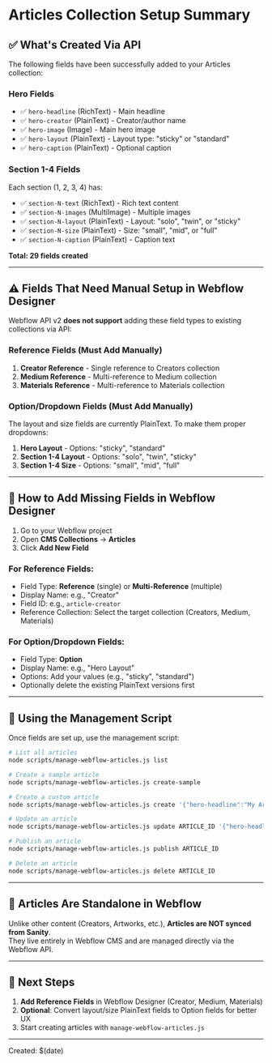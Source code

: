 # Articles Collection Setup Summary

## ✅ What's Created Via API

The following fields have been successfully added to your Articles collection:

### Hero Fields
- ✅ `hero-headline` (RichText) - Main headline
- ✅ `hero-creator` (PlainText) - Creator/author name
- ✅ `hero-image` (Image) - Main hero image
- ✅ `hero-layout` (PlainText) - Layout type: "sticky" or "standard"
- ✅ `hero-caption` (PlainText) - Optional caption

### Section 1-4 Fields
Each section (1, 2, 3, 4) has:
- ✅ `section-N-text` (RichText) - Rich text content
- ✅ `section-N-images` (MultiImage) - Multiple images
- ✅ `section-N-layout` (PlainText) - Layout: "solo", "twin", or "sticky"
- ✅ `section-N-size` (PlainText) - Size: "small", "mid", or "full"
- ✅ `section-N-caption` (PlainText) - Caption text

**Total: 29 fields created**

---

## ⚠️ Fields That Need Manual Setup in Webflow Designer

Webflow API v2 **does not support** adding these field types to existing collections via API:

### Reference Fields (Must Add Manually)
1. **Creator Reference** - Single reference to Creators collection
2. **Medium Reference** - Multi-reference to Medium collection  
3. **Materials Reference** - Multi-reference to Materials collection

### Option/Dropdown Fields (Must Add Manually)
The layout and size fields are currently PlainText. To make them proper dropdowns:

1. **Hero Layout** - Options: "sticky", "standard"
2. **Section 1-4 Layout** - Options: "solo", "twin", "sticky"
3. **Section 1-4 Size** - Options: "small", "mid", "full"

---

## 📝 How to Add Missing Fields in Webflow Designer

1. Go to your Webflow project
2. Open **CMS Collections** → **Articles**
3. Click **Add New Field**

### For Reference Fields:
- Field Type: **Reference** (single) or **Multi-Reference** (multiple)
- Display Name: e.g., "Creator"
- Field ID: e.g., `article-creator`
- Reference Collection: Select the target collection (Creators, Medium, Materials)

### For Option/Dropdown Fields:
- Field Type: **Option**
- Display Name: e.g., "Hero Layout"
- Options: Add your values (e.g., "sticky", "standard")
- Optionally delete the existing PlainText versions first

---

## 🚀 Using the Management Script

Once fields are set up, use the management script:

```bash
# List all articles
node scripts/manage-webflow-articles.js list

# Create a sample article
node scripts/manage-webflow-articles.js create-sample

# Create a custom article
node scripts/manage-webflow-articles.js create '{"hero-headline":"My Article", "hero-layout":"sticky"}'

# Update an article
node scripts/manage-webflow-articles.js update ARTICLE_ID '{"hero-headline":"Updated Title"}'

# Publish an article
node scripts/manage-webflow-articles.js publish ARTICLE_ID

# Delete an article
node scripts/manage-webflow-articles.js delete ARTICLE_ID
```

---

## 📄 Articles Are Standalone in Webflow

Unlike other content (Creators, Artworks, etc.), **Articles are NOT synced from Sanity**.  
They live entirely in Webflow CMS and are managed directly via the Webflow API.

---

## 🎯 Next Steps

1. **Add Reference Fields** in Webflow Designer (Creator, Medium, Materials)
2. **Optional**: Convert layout/size PlainText fields to Option fields for better UX
3. Start creating articles with `manage-webflow-articles.js`

---

Created: $(date)

